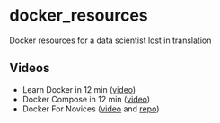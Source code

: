 # docker_resources
Docker resources for a data scientist lost in translation

## Videos

- Learn Docker in 12 min ([video](https://youtu.be/YFl2mCHdv24))
- Docker Compose in 12 min ([video](https://youtu.be/Qw9zlE3t8Ko))
- Docker For Novices ([video](https://youtu.be/lS1RLNqflUQ) and [repo](https://github.com/dockerfornovices/DockerSimpleDemo))
